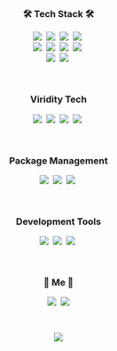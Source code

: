 <h3 align="center">🛠 Tech Stack 🛠</h3>
<p align="center">
  <img src="https://img.shields.io/badge/React-61DAFB?style=flat-square&logo=React&logoColor=black"/></a>&nbsp 
  <img src="https://img.shields.io/badge/Typescript-3178C6?style=flat-square&logo=Typescript&logoColor=white"/></a>&nbsp 
  <img src="https://img.shields.io/badge/Next.js-000000?style=flat-square&logo=Next.js&logoColor=white"/></a>&nbsp 
  <img src="https://img.shields.io/badge/Javascript-ffb13b?style=flat-square&logo=javascript&logoColor=white"/></a>&nbsp
  <br />
  <img src="https://img.shields.io/badge/Node-339933?style=flat-square&logo=Node.js&logoColor=white"/></a>&nbsp
  <img src="https://img.shields.io/badge/GraphQL-E434AA?style=flat-square&logo=GraphQL&logoColor=white"/></a>&nbsp 
  <img src="https://img.shields.io/badge/Apollo-311C87?style=flat-square&logo=ApolloGraphQL&logoColor=white"/></a>&nbsp 
  <img src="https://img.shields.io/badge/PostgreSQL-4169E1?style=flat-square&logo=PostgreSQL&logoColor=white"/></a>&nbsp 
  <br />
  <img src="https://img.shields.io/badge/css-1572B6?style=flat-square&logo=css3&logoColor=white"/></a>&nbsp 
  <img src="https://img.shields.io/badge/aws-232F3E?style=flat-square&logo=amazon-aws&logoColor=white"/></a>&nbsp 
  <br />
</p>

<br />

<h3 align="center">Viridity Tech</h3>
<p align="center">
  <img src="https://img.shields.io/badge/C-A8B9CC?style=flat-square&logo=C&logoColor=white"/></a>&nbsp 
  <img src="https://img.shields.io/badge/C++-00599C?style=flat-square&logo=C%2B%2B&logoColor=white"/></a>&nbsp 
  <img src="https://img.shields.io/badge/Python-3776AB?style=flat-square&logo=Python&logoColor=white"/></a>&nbsp 
  <img src="https://img.shields.io/badge/Go-00ADD8?style=flat-square&logo=Go&logoColor=white"/></a>&nbsp 
</p>

<br />

<h3 align="center">Package Management</h3>
<p align="center">
  <img src="https://img.shields.io/badge/NPM-CB3837?style=flat-square&logo=npm&logoColor=white"/></a>&nbsp 
  <img src="https://img.shields.io/badge/Yarn-2C8EBB?style=flat-square&logo=Yarn&logoColor=white"/></a>&nbsp 
  <img src="https://img.shields.io/badge/Homebrew-FBB040?style=flat-square&logo=Homebrew&logoColor=white"/></a>&nbsp 
</p>

<br />

<h3 align="center">Development Tools</h3>
<p align="center">
  <img src="https://img.shields.io/badge/VS%20Code-007ACC?style=flat-square&logo=VisualStudioCode&logoColor=white"/></a>&nbsp 
  <img src="https://img.shields.io/badge/M1%20Macbook-000000?style=flat-square&logo=macOS&logoColor=white"/></a>&nbsp 
  <img src="https://img.shields.io/badge/Ubuntu-E95420?style=flat-square&logo=Ubuntu&logoColor=white"/></a>&nbsp 
  <br />
</p>

<br />

<h3 align="center"> 🤔 Me 🤔 </h3>
<p align="center">
  <a href="https://velog.io/@shadowbboy"><img src="https://img.shields.io/badge/Velog-11B48A?style=flat-square&logo=Vimeo&logoColor=white&link=https://velog.io/@woo0_hooo"/></a>&nbsp
  <a href="mailto:hkkokily5@gmail.com"><img src="https://img.shields.io/badge/Gmail-d14836?style=flat-square&logo=Gmail&logoColor=white&link=hkkokily5@gmail.com"/></a>
</p>
<br>

<p align="center">
  <a href="https://hits.seeyoufarm.com"><img src="https://hits.seeyoufarm.com/api/count/incr/badge.svg?url=https%3A%2F%2Fgithub.com%2Fwookyoungkim&count_bg=%23ED6DA3&title_bg=%2386757E&icon=github.svg&icon_color=%23E1DEDE&title=hits&edge_flat=false"/></a>
</p>
